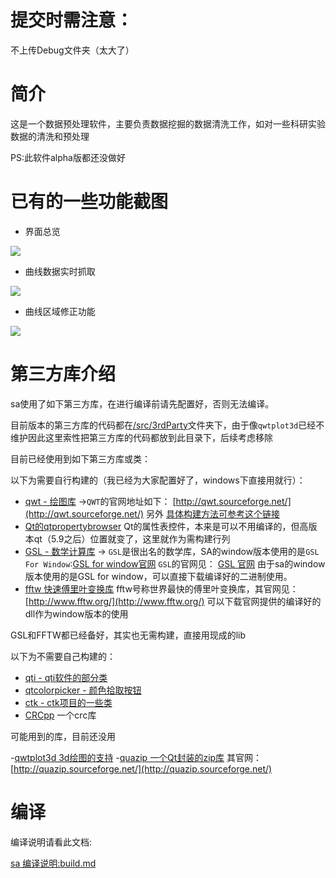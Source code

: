 # 提交时需注意：
不上传Debug文件夹（太大了）

# 简介

这是一个数据预处理软件，主要负责数据挖掘的数据清洗工作，如对一些科研实验数据的清洗和预处理

PS:此软件alpha版都还没做好

# 已有的一些功能截图

- 界面总览

![](https://cdn.jsdelivr.net/gh/czyt1988/sa/doc/screenshot/01.gif)

- 曲线数据实时抓取

![](https://cdn.jsdelivr.net/gh/czyt1988/sa/doc/screenshot/02.gif)

- 曲线区域修正功能

![](https://cdn.jsdelivr.net/gh/czyt1988/sa/doc/screenshot/03.gif)

# 第三方库介绍

sa使用了如下第三方库，在进行编译前请先配置好，否则无法编译。

目前版本的第三方库的代码都在[/src/3rdParty](https://github.com/czyt1988/sa/raw/master/src/3rdParty)文件夹下，由于像`qwtplot3d`已经不维护因此这里索性把第三方库的代码都放到此目录下，后续考虑移除

目前已经使用到如下第三方库或类：

以下为需要自行构建的（我已经为大家配置好了，windows下直接用就行）：

- [qwt - 绘图库](https://github.com/czyt1988/sa/tree/master/src/3rdParty/qwt)  ->`QWT`的官网地址如下： [http://qwt.sourceforge.net/](http://qwt.sourceforge.net/) 另外 [ 具体构建方法可参考这个链接](http://blog.csdn.net/czyt1988/article/details/11999985)
- [Qt的qtpropertybrowser](https://blog.csdn.net/czyt1988/article/details/78140050) Qt的属性表控件，本来是可以不用编译的，但高版本qt（5.9之后）位置就变了，这里就作为需构建行列
- [GSL - 数学计算库](https://github.com/czyt1988/sa/tree/master/src/czy/gsl) -> `GSL`是很出名的数学库，SA的window版本使用的是`GSL For Window`:[GSL for window官网](http://gnuwin32.sourceforge.net/packages/gsl.htm) `GSL`的官网见： [GSL 官网](http://ftp.gnu.org/gnu/gsl/) 由于sa的window版本使用的是GSL for window，可以直接下载编译好的二进制使用。
- [fftw 快速傅里叶变换库](https://github.com/czyt1988/sa/tree/master/src/czy/fftw) fftw号称世界最快的傅里叶变换库，其官网见：[http://www.fftw.org/](http://www.fftw.org/) 可以下载官网提供的编译好的dll作为window版本的使用

GSL和FFTW都已经备好，其实也无需构建，直接用现成的lib

以下为不需要自己构建的：

- [qti - qti软件的部分类](https://github.com/czyt1988/sa/tree/master/src/3rdParty/qti)
- [qtcolorpicker - 颜色拾取按钮](https://github.com/czyt1988/sa/tree/master/src/3rdParty/qtcolorpicker)
- [ctk - ctk项目的一些类](https://github.com/czyt1988/sa/tree/master/src/3rdParty/ctk)
- [CRCpp](https://github.com/d-bahr/CRCpp) 一个crc库

可能用到的库，目前还没用

-[qwtplot3d 3d绘图的支持](https://github.com/czyt1988/sa/tree/master/src/3rdParty/qwtplot3d)
-[quazip 一个Qt封装的zip库](https://github.com/czyt1988/sa/tree/master/src/3rdParty/quazip) 其官网：[http://quazip.sourceforge.net/](http://quazip.sourceforge.net/)

# 编译

编译说明请看此文档:

[sa 编译说明:build.md](https://github.com/czyt1988/sa/tree/master/build.md)